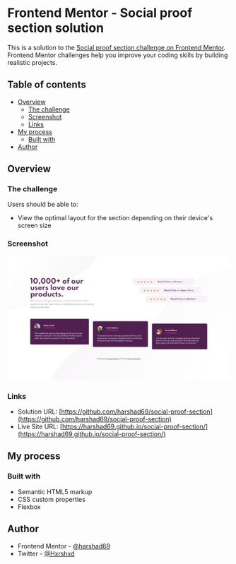 # Frontend Mentor - Social proof section solution

This is a solution to the [Social proof section challenge on Frontend Mentor](https://www.frontendmentor.io/challenges/social-proof-section-6e0qTv_bA). Frontend Mentor challenges help you improve your coding skills by building realistic projects. 

## Table of contents

- [Overview](#overview)
  - [The challenge](#the-challenge)
  - [Screenshot](#screenshot)
  - [Links](#links)
- [My process](#my-process)
  - [Built with](#built-with)
- [Author](#author)


## Overview

### The challenge

Users should be able to:

- View the optimal layout for the section depending on their device's screen size

### Screenshot

![](./images/Screenshot.png)


### Links

- Solution URL: [https://github.com/harshad69/social-proof-section](https://github.com/harshad69/social-proof-section)
- Live Site URL: [https://harshad69.github.io/social-proof-section/](https://harshad69.github.io/social-proof-section/)

## My process

### Built with

- Semantic HTML5 markup
- CSS custom properties
- Flexbox


## Author

- Frontend Mentor - [@harshad69](https://www.frontendmentor.io/profile/harshad69)
- Twitter - [@Hxrshxd](https://www.twitter.com/Hxrshxd)


